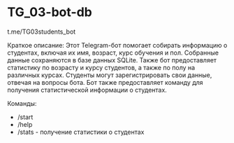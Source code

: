 # TG_03-bot-db

t.me/TG03students_bot

Краткое описание:
Этот Telegram-бот помогает собирать информацию о студентах, включая их имя, возраст, курс обучения и пол. Собранные данные сохраняются в базе данных SQLite. Также бот предоставляет статистику по возрасту и курсу студентов, а также по полу на различных курсах. Студенты могут зарегистрировать свои данные, отвечая на вопросы бота. Бот также предоставляет команду для получения статистической информации о студентах.

Команды:
- /start
- /help
- /stats - получение статистики о студентах


